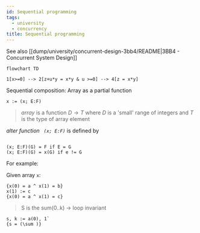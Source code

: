 ```yaml
---
id: Sequential programming
tags:
  - university
  - concurrency
title: Sequential programming
---
```


See also [[dump/university/concurrent-design-3bb4/README|3BB4 - Concurrent System Design]]

```mermaid
flowchart TD

1[x>=0] --> 2[z+u*y = x*y & u >=0] --> 4[z = x*y]
```

Sequential composition: Array as a partial function

```algorithm
x := (x; E:F)
```

> _array_ is a function $D \rightarrow T$ where $D$ is a 'small' range of integers and $T$ is the type of array element

_alter function ` (x; E:F)`_ is defined by

```algorithm

(x; E:F)(G) = F if E = G
(x; E:F)(G) = x(G) if e != G
```

For example:

Given array `x`:

```algorithm
{x(0) = a ^ x(1) = b}
x(1) := c
{x(0) = a ^ x(1) = c}
```

> S is the sum(0..k) -> loop invariant

```algorithm
s, k := a(0), 1`
{s = (\sum )}
```
